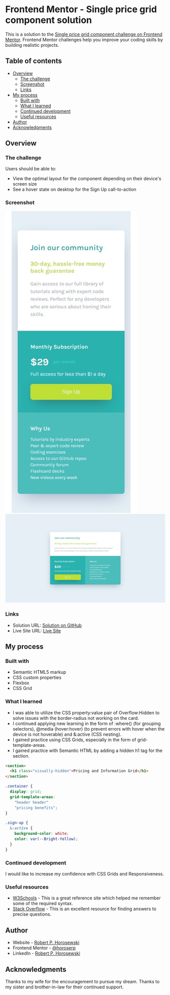 # Frontend Mentor - Single price grid component solution

This is a solution to the [Single price grid component challenge on Frontend Mentor](https://www.frontendmentor.io/challenges/single-price-grid-component-5ce41129d0ff452fec5abbbc). Frontend Mentor challenges help you improve your coding skills by building realistic projects.

## Table of contents

- [Overview](#overview)
  - [The challenge](#the-challenge)
  - [Screenshot](#screenshot)
  - [Links](#links)
- [My process](#my-process)
  - [Built with](#built-with)
  - [What I learned](#what-i-learned)
  - [Continued development](#continued-development)
  - [Useful resources](#useful-resources)
- [Author](#author)
- [Acknowledgments](#acknowledgments)

## Overview

### The challenge

Users should be able to:

- View the optimal layout for the component depending on their device's screen size
- See a hover state on desktop for the Sign Up call-to-action

### Screenshot

![Mobile](./assets/images/mobile-screenshot.jpeg)
![Desktop](./assets/images/desktop-screenshot.jpeg)

### Links

- Solution URL: [Solution on GitHub](https://github.com/horoserp/single-price-grid)
- Live Site URL: [Live Site](https://horoserp.github.io/single-price-grid)

## My process

### Built with

- Semantic HTML5 markup
- CSS custom properties
- Flexbox
- CSS Grid

### What I learned

- I was able to utilize the CSS property:value pair of Overflow:Hidden to solve issues with the border-radius not working on the card.
- I continued applying new learning in the form of :where() (for grouping selectors), @media (hover:hover) (to prevent errors with hover when the device is not hoverable) and &:active (CSS nesting).
- I gained practice using CSS Grids, especially in the form of grid-template-areas.
- I gained practice with Semantic HTML by adding a hidden h1 tag for the section.

```html
<section>
  <h1 class="visually-hidden">Pricing and Information Grid</h1>
</section>
```

```css
.container {
  display: grid;
  grid-template-areas:
    "header header"
    "pricing benefits";
}
```

```css
.sign-up {
  &:active {
    background-color: white;
    color: var(--Bright-Yellow);
  }
}
```

### Continued development

I would like to increase my confidence with CSS Grids and Responsiveness.

### Useful resources

- [W3Schools](https://www.w3schools.com/) - This is a great reference site which helped me remember some of the required syntax.
- [Stack Overflow](https://stackoverflow.com/) - This is an excellent resource for finding answers to precise questions.

## Author

- Website - [Robert P. Horosewski](https://horoserp.github.io/React-Portfolio)
- Frontend Mentor - [@horoserp](https://www.frontendmentor.io/profile/horoserp)
- LinkedIn - [Robert P. Horosewski](https://www.linkedin.com/in/robert-horosewski-8a0608196/)

## Acknowledgments

Thanks to my wife for the encouragement to pursue my dream. Thanks to my sister and brother-in-law for their continued support.
